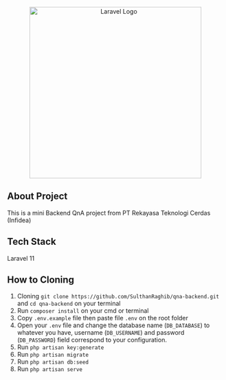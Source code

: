 <p align="center"><a href="https://laravel.com" target="_blank"><img src="https://infidea.id/static/media/Logo.6b197990a0df4f5f6f9c.webp" width="400" alt="Laravel Logo"></a></p>

## About Project

This is a mini Backend QnA project from PT Rekayasa Teknologi Cerdas (Infidea)

## Tech Stack

Laravel 11

## How to Cloning

1. Cloning `git clone https://github.com/SulthanRaghib/qna-backend.git` and `cd qna-backend` on your terminal
2. Run `composer install` on your cmd or terminal
3. Copy `.env.example` file then paste file `.env` on the root folder
4. Open your `.env` file and change the database name (`DB_DATABASE`) to whatever you have, username (`DB_USERNAME`) and password (`DB_PASSWORD`) field correspond to your configuration.
5. Run `php artisan key:generate`
6. Run `php artisan migrate`
7. Run `php artisan db:seed`
8. Run `php artisan serve`

